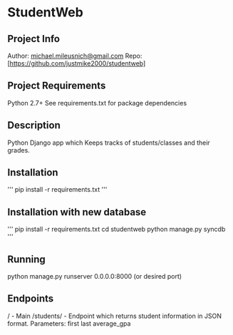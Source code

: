 # StudentWeb 

## Project Info
Author: michael.mileusnich@gmail.com
Repo: [https://github.com/justmike2000/studentweb]

## Project Requirements
Python 2.7+
See requirements.txt for package dependencies

## Description
Python Django app which Keeps tracks of students/classes and their grades.

## Installation
'''
pip install -r requirements.txt
'''

## Installation with new database
'''
pip install -r requirements.txt
cd studentweb
python manage.py syncdb
'''

## Running
python manage.py runserver 0.0.0.0:8000 (or desired port)

## Endpoints
/ - Main 
/students/ - Endpoint which returns student information in JSON format.
             Parameters:
             first
             last
             average_gpa
